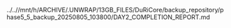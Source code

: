 ../..//mnt/h/ARCHIVE/.UNWRAP/13GB_FILES/DuRiCore/backup_repository/phase5_5_backup_20250805_103800/DAY2_COMPLETION_REPORT.md